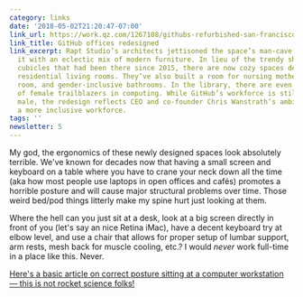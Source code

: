 ```yaml
---
category: links
date: '2018-05-02T21:20:47-07:00'
link_url: https://work.qz.com/1267108/githubs-refurbished-san-francisco-headquarters-is-designed-for-inclusivity/
link_title: GitHub offices redesigned
link_excerpt: Rapt Studio’s architects jettisoned the space’s man-cave décor and replaced
  it with an eclectic mix of modern furniture. In lieu of the trendy shipping-container
  cubicles that had been there since 2015, there are now cozy spaces designed like
  residential living rooms. They’ve also built a room for nursing mothers, a prayer
  room, and gender-inclusive bathrooms. In the library, there are even sculptures
  of female trailblazers in computing. While GitHub’s workforce is still predominantly
  male, the redesign reflects CEO and co-founder Chris Wanstrath’s ambition to foster
  a more inclusive workforce.
tags: ''
newsletter: 5
---
```


My god, the ergonomics of these newly designed spaces look absolutely terrible. We've known for decades now that having a small screen and keyboard on a table where you have to crane your neck down all the time (aka how most people use laptops in open offices and cafés) promotes a horrible posture and will cause major structural problems over time. Those weird bed/pod things litterly make my spine hurt just looking at them.

Where the hell can you just sit at a desk, look at a big screen directly in front of you (let's say an nice Retina iMac), have a decent keyboard try at elbow level, and use a chair that allows for proper setup of lumbar support, arm rests, mesh back for muscle cooling, etc.? I would _never_ work full-time in a place like this. Never.

[Here's a basic article on correct posture sitting at a computer workstation — this is not rocket science folks!](https://www.cnet.com/how-to/how-to-set-up-an-ergonomic-workstation/)